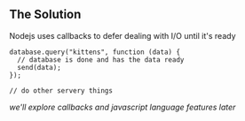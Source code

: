 ## The Solution

Nodejs uses callbacks to defer dealing with I/O until it's ready

```
database.query("kittens", function (data) {
  // database is done and has the data ready
  send(data);
});

// do other servery things
```
*we'll explore callbacks and javascript language features later*

